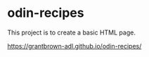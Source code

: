 # odin-recipes

This project is to create a basic HTML page.

https://grantbrown-adl.github.io/odin-recipes/
